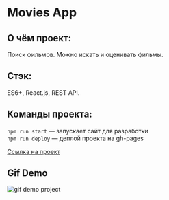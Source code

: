 # Movies App
## О чём проект:
Поиск фильмов. Можно искать и оценивать фильмы.

## Стэк: 
ES6+, React.js, REST API.

## Команды проекта:
`npm run start` — запускает сайт для разработки <br>
`npm run deploy` — деплой проекта на gh-pages

[Ссылка на проект](https://denis-ostapenko.github.io/Movies-app/)

## Gif Demo
![gif demo project](http://g.recordit.co/YE5pfxvPFi.gif)
